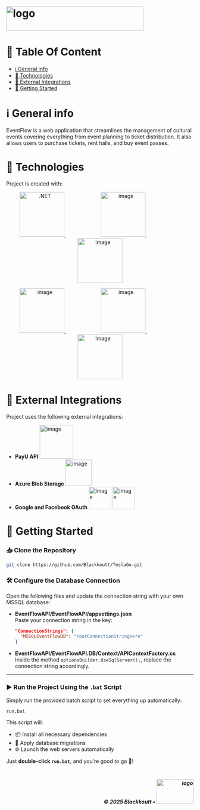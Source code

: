 # <img width="369" height="66" alt="logo" src="https://github.com/user-attachments/assets/af60ea02-3591-4189-a66a-c09c283b7c8d" />
# 📑 Table Of Content

- [ℹ️ General info](#general-info)
- [🧰 Technologies](#technologies)
- [🧩 External Integrations](#integrations)
- [🚀 Getting Started](#getting-started)

<h1 id="general-info"></h1>
  
# ℹ️ General info
EventFlow is a web application that streamlines the management of cultural events covering everything from event planning to ticket distribution. It also allows users to purchase tickets, rent halls, and buy event passes.

<h1 id="technologies"></h1>

# 🧰 Technologies  
Project is created with:

<p align="center">
  <a href="https://learn.microsoft.com/en-us/dotnet/" target="_blank">
    <img width="120" src="https://github.com/user-attachments/assets/e788c988-8069-4c32-9a78-a778dd7c941c" alt=".NET" />
  </a>
    ㅤㅤㅤㅤㅤㅤㅤ
  <a href="https://learn.microsoft.com/en-us/sql" target="_blank">
    <img width="120" alt="image" src="https://github.com/user-attachments/assets/0e6806d4-aac2-4cba-b8d6-b80c40c2c2cb" />
  </a>
    ㅤㅤㅤㅤㅤㅤㅤ
  <a href="https://react.dev/learn" target="_blank">
    <img width="120" alt="image" src="https://github.com/user-attachments/assets/0f3389c3-a67b-44d4-a5f3-ab8d89aaad34" />
  </a>
</p>

<p align="center">
  <a href="https://vite.dev/guide/" target="_blank">
    <img width="120" alt="image" src="https://github.com/user-attachments/assets/50f7d3df-2ca9-4786-b722-6e841a479986" />
  </a>
    ㅤㅤㅤㅤㅤㅤㅤ
  <a href="https://tailwindcss.com/docs" target="_blank">
    <img width="120" alt="image" src="https://github.com/user-attachments/assets/f5fb9ba8-95d2-49de-bade-2b48eedf6515" />
  </a>
    ㅤㅤㅤㅤㅤㅤㅤ
  <a href="https://www.typescriptlang.org/docs/" target="_blank">
    <img width="120" alt="image" src="https://github.com/user-attachments/assets/346706f7-7f9b-4dd6-8d3d-535fb7d38c26" />
  </a>
</p>

<h1 id="integrations"></h1>

# 🧩 External Integrations
Project uses the following external integrations:
- **PayU API** <img width="90" alt="image" src="https://github.com/user-attachments/assets/758a2cc3-b205-408c-89b4-2adb7086beb6" /> 
- **Azure Blob Storage** <img width="70" alt="image" src="https://github.com/user-attachments/assets/1ad239b4-1097-4f97-9ffd-86caaa0f29b8" />
- **Google and Facebook OAuth** <img width="60" alt="image" src="https://github.com/user-attachments/assets/079a360e-ac70-420c-a02b-42ffaac6d268" /> <img width="60" alt="image" src="https://github.com/user-attachments/assets/716d2acf-f7a8-44e9-9eb0-b6be42775ad2" />

<h1 id="getting-started"></h1>

# 🚀 Getting Started

### 📥 Clone the Repository
```bash
git clone https://github.com/Blackkoutt/TeslaGo.git
```

### 🛠️ Configure the Database Connection
Open the following files and update the connection string with your own MSSQL database:

- **EventFlowAPI/EventFlowAPI/appsettings.json**  
  Paste your connection string in the key:

  ```json
  "ConnectionStrings": {
    "MSSQLEventFlowDB": "YourConnectionStringHere"
  }
  ```

- **EventFlowAPI/EventFlowAPI.DB/Context/APIContextFactory.cs**  
  Inside the method `optionsBuilder.UseSqlServer();`, replace the connection string accordingly.

---

### ▶️ Run the Project Using the `.bat` Script
Simply run the provided batch script to set everything up automatically:

```bash
run.bat
```

This script will:
- 📦 Install all necessary dependencies  
- 🧱 Apply database migrations  
- 🌐 Launch the web servers automatically  

Just **double-click `run.bat`**, and you’re good to go 🚀!

# 
<p align="right">
  <h5 align="right">© 2025 Blackkoutt •</b> <img width="100" height="66" alt="logo" src="https://github.com/user-attachments/assets/af60ea02-3591-4189-a66a-c09c283b7c8d" />
</p>


